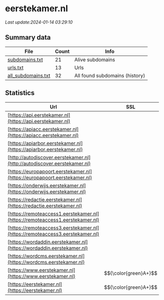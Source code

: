 # eerstekamer.nl
*Last update:2024-01-14 03:29:10*
## Summary data
| File       | Count | Info |
|------------|-------|------|
|[subdomains.txt](/data/eerstekamer/subdomains.txt)|21|Alive subdomains|
|[urls.txt](/data/eerstekamer/urls.txt)|13|Urls|
|[all_subdomains.txt](/data/eerstekamer/all_subdomains.txt)|32|All found subdomains (history)|
## Statistics
| Url | SSL | Server | Cookie | HSTS | CSP | XFO | XXP | RP | Tech |
|------------|-------|------|------|------|------|------|------|------|------|
|[https://api.eerstekamer.nl](https://api.eerstekamer.nl)| | | |:white_check_mark: | | | |:white_check_mark: |:white_check_mark: |HSTS|
|[https://apiacc.eerstekamer.nl](https://apiacc.eerstekamer.nl)| | | |:white_check_mark: | | | |:white_check_mark: |:white_check_mark: |HSTS|
|[https://apiarbor.eerstekamer.nl](https://apiarbor.eerstekamer.nl)| | | |:white_check_mark: | | | |:white_check_mark: |:white_check_mark: |HSTS|
|[http://autodiscover.eerstekamer.nl](http://autodiscover.eerstekamer.nl)| | |:warning: |:white_check_mark: | | |:white_check_mark: |:white_check_mark: |:white_check_mark: |IIS:10.0 Microsoft A...|
|[https://europapoort.eerstekamer.nl](https://europapoort.eerstekamer.nl)| | | |:white_check_mark: | |:warning: |:white_check_mark: |:white_check_mark: |:white_check_mark: |HSTS|
|[https://onderwijs.eerstekamer.nl](https://onderwijs.eerstekamer.nl)| |nginx/1.19.4|:warning: | | | | |:white_check_mark: |Nginx:1.19.4|
|[https://redactie.eerstekamer.nl](https://redactie.eerstekamer.nl)| | | |:white_check_mark: | |:warning: |:white_check_mark: |:white_check_mark: |:white_check_mark: |HSTS|
|[https://remoteaccess1.eerstekamer.nl](https://remoteaccess1.eerstekamer.nl)| | |:warning: |:white_check_mark: | |:warning: |:white_check_mark: |:white_check_mark: |:white_check_mark: |HSTS|
|[https://remoteaccess3.eerstekamer.nl](https://remoteaccess3.eerstekamer.nl)| | | | | | | |:white_check_mark: |HSTS|
|[https://wordaddin.eerstekamer.nl](https://wordaddin.eerstekamer.nl)| | | | | | | |:white_check_mark: ||
|[https://wordcms.eerstekamer.nl](https://wordcms.eerstekamer.nl)| | | | | | | |:white_check_mark: ||
|[https://www.eerstekamer.nl](https://www.eerstekamer.nl)| $${\color{green}A+}$$ | | |:white_check_mark: | |:warning: |:white_check_mark: |:white_check_mark: |:white_check_mark: |HSTS ZURB Foundation|
|[https://eerstekamer.nl](https://eerstekamer.nl)| $${\color{green}A+}$$ | | |:white_check_mark: | |:warning: |:white_check_mark: |:white_check_mark: |:white_check_mark: |HSTS|